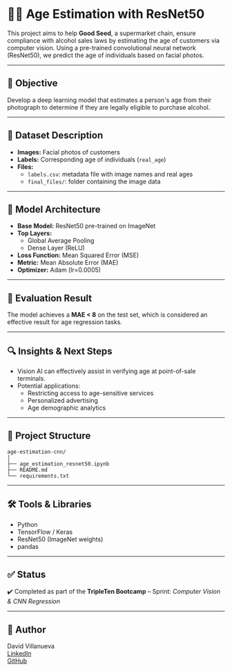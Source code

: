 # 🧑‍💼 Age Estimation with ResNet50

This project aims to help **Good Seed**, a supermarket chain, ensure compliance with alcohol sales laws by estimating the age of customers via computer vision. Using a pre-trained convolutional neural network (ResNet50), we predict the age of individuals based on facial photos.

---

## 📌 Objective

Develop a deep learning model that estimates a person's age from their photograph to determine if they are legally eligible to purchase alcohol.

---

## 🧪 Dataset Description

- **Images:** Facial photos of customers  
- **Labels:** Corresponding age of individuals (`real_age`)  
- **Files:**
  - `labels.csv`: metadata file with image names and real ages  
  - `final_files/`: folder containing the image data  

---

## 🧠 Model Architecture

- **Base Model:** ResNet50 pre-trained on ImageNet  
- **Top Layers:**
  - Global Average Pooling  
  - Dense Layer (ReLU)  
- **Loss Function:** Mean Squared Error (MSE)  
- **Metric:** Mean Absolute Error (MAE)  
- **Optimizer:** Adam (lr=0.0005)  

---

## 🧪 Evaluation Result

The model achieves a **MAE < 8** on the test set, which is considered an effective result for age regression tasks.

---

## 🔍 Insights & Next Steps

- Vision AI can effectively assist in verifying age at point-of-sale terminals.  
- Potential applications:
  - Restricting access to age-sensitive services  
  - Personalized advertising  
  - Age demographic analytics  

---

## 📁 Project Structure

```
age-estimation-cnn/
│
├── age_estimation_resnet50.ipynb
├── README.md
└── requirements.txt
```

---

## 🛠️ Tools & Libraries

- Python  
- TensorFlow / Keras  
- ResNet50 (ImageNet weights)  
- pandas  

---

## ✅ Status

✔️ Completed as part of the **TripleTen Bootcamp** – Sprint: *Computer Vision & CNN Regression*

---

## 📌 Author

David Villanueva  
[LinkedIn](https://www.linkedin.com/in/david-villanueva-59659727)  
[GitHub](https://github.com/lolapaul)
